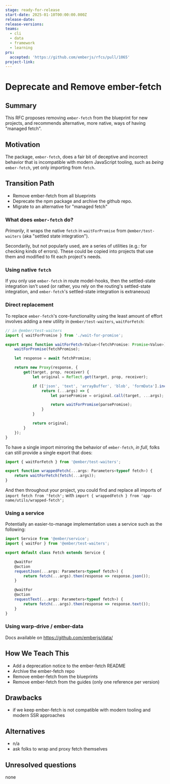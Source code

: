 ```yaml
---
stage: ready-for-release
start-date: 2025-01-10T00:00:00.000Z
release-date:
release-versions:
teams:
  - cli
  - data
  - framework
  - learning
prs:
  accepted: 'https://github.com/emberjs/rfcs/pull/1065'
project-link:
---
```


<!---
Directions for above:

stage: Leave as is
start-date: Fill in with today's date, 2032-12-01T00:00:00.000Z
release-date: Leave as is
release-versions: Leave as is
teams: Include only the [team(s)](README.md#relevant-teams) for which this RFC applies
prs:
  accepted: Fill this in with the URL for the Proposal RFC PR
project-link: Leave as is
-->

# Deprecate and Remove ember-fetch 

## Summary

This RFC proposes removing `ember-fetch` from the blueprint for new projects, and recommends alternative, more native, ways of having "managed fetch".

## Motivation

The package, `ember-fetch`, does a fair bit of deceptive and incorrect behavior that is incompatible with modern JavaScript tooling, such as _being_ `ember-fetch`, yet only importing from `fetch`.

## Transition Path

- Remove ember-fetch from all blueprints
- Deprecate the npm package and archive the github repo.
- Migrate to an alternative for "managed fetch" 

### What does `ember-fetch` do?

_Primarily_, it wraps the native `fetch` in `waitForPromise` from `@ember/test-waiters` (aka "settled state integration").


Secondarily, but not popularly used, are a series of utilities (e.g.: for checking kinds of errors). These could be copied into projects that use them and modified to fit each project's needs. 

### Using native `fetch`

If you only use `ember-fetch` in route model-hooks, then the settled-state integration isn't used (or rather, you rely on the routing's settled-state integration, and `ember-fetch`'s settled-state integration is extraneous) 


### Direct replacement


To replace `ember-fetch`'s core-functionality using the least amount of effort involves adding a new utility in `@ember/test-waiters`, `waitForFetch`:

```ts
// in @ember/test-waiters
import { waitForPromise } from './wait-for-promise';

export async function waitForFetch<Value>(fetchPromise: Promise<Value>) {
    waitForPromise(fetchPromise);

    let response = await fetchPromise;

    return new Proxy(response, {
        get(target, prop, receiver) {
            let original = Reflect.get(target, prop, receiver);

            if (['json', 'text', 'arrayBuffer', 'blob', 'formData'].includes(prop)) {
                return (...args) => {
                    let parsePromise = original.call(target, ...args);

                    return waitForPromise(parsePromise);
                }
            }

            return original;
        }
    });
}
```


To have a single import mirroring the behavior of `ember-fetch`, _in full_, folks can still provide a single export that does:

```ts
import { waitForFetch } from '@ember/test-waiters';

export function wrappedFetch(...args: Parameters<typeof fetch>) {
    return waitForFetch(fetch(...args));
}
```


And then throughout your project, you could find and replace all imports of `import fetch from 'fetch';` with `import { wrappedFetch } from 'app-name/utils/wrapped-fetch';`



### Using a service

Potentially an easier-to-manage implementation uses a service such as the following:

```ts
import Service from '@ember/service';
import { waitFor } from '@ember/test-waiters';

export default class Fetch extends Service {

    @waitFor
    @action
    requestJson(...args: Parameters<typeof fetch>) {
        return fetch(...args).then(response => response.json());
    }

    @waitFor
    @action
    requestText(...args: Parameters<typeof fetch>) {
        return fetch(...args).then(response => response.text());
    }
}
```

### Using warp-drive / ember-data

Docs available on https://github.com/emberjs/data/

## How We Teach This

- Add a deprecation notice to the ember-fetch README
- Archive the ember-fetch repo
- Remove ember-fetch from the blueprints
- Remove ember-fetch from the guides (only one reference per version)

## Drawbacks

- if we keep ember-fetch is not compatible with modern tooling and modern SSR approaches

## Alternatives

- n/a
- ask folks to wrap and proxy fetch themselves

## Unresolved questions

none
